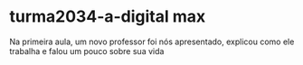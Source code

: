 # turma2034-a-digital max
Na primeira aula, um novo professor foi nós apresentado, explicou como ele trabalha e falou um pouco sobre sua vida
